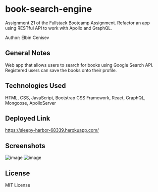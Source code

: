 # book-search-engine
Assignment 21 of the Fullstack Bootcamp Assignment. Refactor an app using RESTful API to work with Apollo and GraphQL.

Author: Elbin Cenisev

## General Notes
Web app that allows users to search for books using Google Search API. Registered users can save the books onto their profile.

## Technologies Used
HTML, CSS, JavaScript, Bootstrap CSS Framework, React, GraphQL, Mongoose, ApolloServer

## Deployed Link
https://sleepy-harbor-68339.herokuapp.com/

## Screenshots
![image](https://user-images.githubusercontent.com/75343776/140613093-b7a06781-486f-435e-b405-12694a01ccbb.png)
![image](https://user-images.githubusercontent.com/75343776/140613120-6773b1b6-970c-46c4-b277-fde3c5399e34.png)

## License
MIT License

